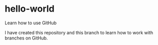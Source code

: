 # hello-world
Learn how to use GitHub

I have created this repository and this branch to learn how to work with branches on GitHub.
